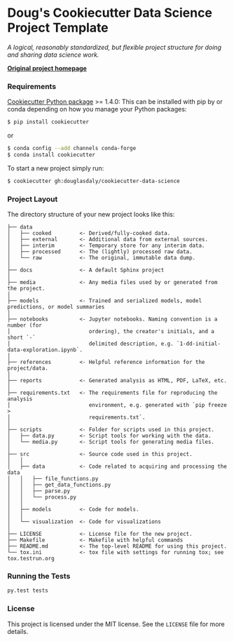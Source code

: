# Doug's Cookiecutter Data Science Project Template

*A logical, reasonably standardized, but flexible project structure for doing 
and sharing data science work.*


**[Original project homepage](http://drivendata.github.io/cookiecutter-data-science/)**


### Requirements

[Cookiecutter Python package](http://cookiecutter.readthedocs.org/en/latest/installation.html) >= 1.4.0: 
This can be installed with pip by or conda depending on how you manage your 
Python packages:

```bash
$ pip install cookiecutter
```
or

```bash
$ conda config --add channels conda-forge
$ conda install cookiecutter
```

To start a new project simply run:

```bash
$ cookiecutter gh:douglasdaly/cookiecutter-data-science
```



### Project Layout

The directory structure of your new project looks like this: 

```
├── data
│   ├── cooked         <- Derived/fully-cooked data.
│   ├── external       <- Additional data from external sources.
│   ├── interim        <- Temporary store for any interim data.
│   ├── processed      <- The (lightly) processed raw data.
│   └── raw            <- The original, immutable data dump.
│
├── docs               <- A default Sphinx project
│
├── media              <- Any media files used by or generated from the project.
│
├── models             <- Trained and serialized models, model predictions, or model summaries
│
├── notebooks          <- Jupyter notebooks. Naming convention is a number (for 
│                         ordering), the creator's initials, and a short `-` 
│                         delimited description, e.g. `1-dd-initial-data-exploration.ipynb`.
│
├── references         <- Helpful reference information for the project/data.
│
├── reports            <- Generated analysis as HTML, PDF, LaTeX, etc.
│
├── requirements.txt   <- The requirements file for reproducing the analysis 
│                         environment, e.g. generated with `pip freeze > 
│                         requirements.txt`.
│
├── scripts            <- Folder for scripts used in this project.
│   ├── data.py        <- Script tools for working with the data.
│   └── media.py       <- Script tools for generating media files.
│
├── src                <- Source code used in this project.
│   │
│   ├── data           <- Code related to acquiring and processing the data
│   │   ├── file_functions.py
│   │   ├── get_data_functions.py
│   │   ├── parse.py
│   │   └── process.py
│   │
│   ├── models         <- Code for models.
│   │
│   └── visualization  <- Code for visualizations
│
├── LICENSE            <- License file for the new project.
├── Makefile           <- Makefile with helpful commands
├── README.md          <- The top-level README for using this project.
└── tox.ini            <- tox file with settings for running tox; see tox.testrun.org
```


### Running the Tests

```bash
py.test tests
```

### License

This project is licensed under the MIT license.  See the ```LICENSE``` file
for more details.